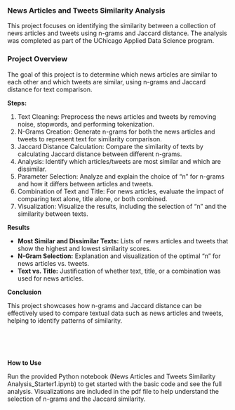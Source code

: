 ### News Articles and Tweets Similarity Analysis
This project focuses on identifying the similarity between a collection of news articles and tweets using n-grams and Jaccard distance. The analysis was completed as part of the UChicago Applied Data Science program.

### Project Overview
The goal of this project is to determine which news articles are similar to each other and which tweets are similar, using n-grams and Jaccard distance for text comparison.

**Steps:**
1. Text Cleaning: Preprocess the news articles and tweets by removing noise, stopwords, and performing tokenization.
2. N-Grams Creation: Generate n-grams for both the news articles and tweets to represent text for similarity comparison.
3. Jaccard Distance Calculation: Compare the similarity of texts by calculating Jaccard distance between different n-grams.
4. Analysis: Identify which articles/tweets are most similar and which are dissimilar.
5. Parameter Selection: Analyze and explain the choice of “n” for n-grams and how it differs between articles and tweets.
6. Combination of Text and Title: For news articles, evaluate the impact of comparing text alone, title alone, or both combined.
7. Visualization: Visualize the results, including the selection of “n” and the similarity between texts.
   
**Results**
* **Most Similar and Dissimilar Texts:** Lists of news articles and tweets that show the highest and lowest similarity scores.
* **N-Gram Selection:** Explanation and visualization of the optimal “n” for news articles vs. tweets.
* **Text vs. Title:** Justification of whether text, title, or a combination was used for news articles.

**Conclusion**

This project showcases how n-grams and Jaccard distance can be effectively used to compare textual data such as news articles and tweets, helping to identify patterns of similarity.

<br>
<br>
<br>

**How to Use**

Run the provided Python notebook (News Articles and Tweets Similarity Analysis_Starter1.ipynb) to get started with the basic code and see the full analysis.
Visualizations are included in the pdf file to help understand the selection of n-grams and the Jaccard similarity.


